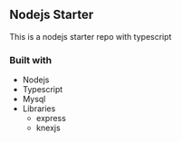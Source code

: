 ## Nodejs Starter

This is a nodejs starter repo with typescript

### Built with
- Nodejs
- Typescript
- Mysql
- Libraries
  - express
  - knexjs

